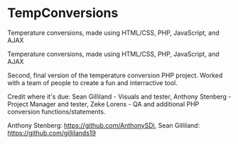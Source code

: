 # TempConversions
Temperature conversions, made using HTML/CSS, PHP, JavaScript, and AJAX


Temperature conversions, made using HTML/CSS, PHP, JavaScript, and AJAX

Second, final version of the temperature conversion PHP project. Worked with a team of people to create a fun and interractive tool. 

Credit where it's due: 
Sean Gilliland - Visuals and tester, 
Anthony Stenberg - Project Manager and tester, 
Zeke Lorens - QA and additional PHP conversion functions/statements.

Anthony Stenberg: https://github.com/AnthonySDi, Sean Gilliland: https://github.com/gillilands19
